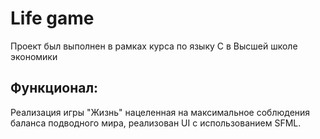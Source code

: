 # Life game
Проект был выполнен в рамках курса по языку С в Высшей школе экономики
## Функционал:
Реализация игры "Жизнь" нацеленная на максимальное соблюдения баланса подводного мира, реализован UI с использованием SFML.
